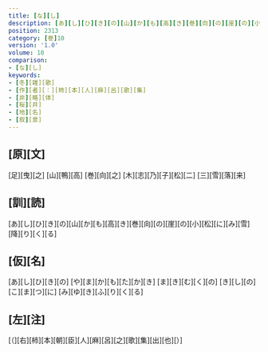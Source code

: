 ```yaml
---
title: [な][し]
description: [あ][し][ひ][き][の][山][か][も][高][き][巻][向][の][崖][の][小][松][に][み][雪][降][り][く][る]
position: 2313
category: [巻]10
version: '1.0'
volume: 10
comparison:
- [な][し]
keywords:
- [冬][雑][歌]
- [作][者][：][柿][本][人][麻][呂][歌][集]
- [非][略][体]
- [桜][井]
- [地][名]
- [叙][景]
---
```


## [原][文]

[足][曳][之] [山][鴨][高] [巻][向][之] [木][志][乃][子][松][二] [三][雪][落][来]

## [訓][読]

[あ][し][ひ][き][の][山][か][も][高][き][巻][向][の][崖][の][小][松][に][み][雪][降][り][く][る]

## [仮][名]

[あ][し][ひ][き][の] [や][ま][か][も][た][か][き] [ま][き][む][く][の] [き][し][の][こ][ま][つ][に] [み][ゆ][き][ふ][り][く][る]

## [左][注]

[（][右][柿][本][朝][臣][人][麻][呂][之][歌][集][出][也][）]
